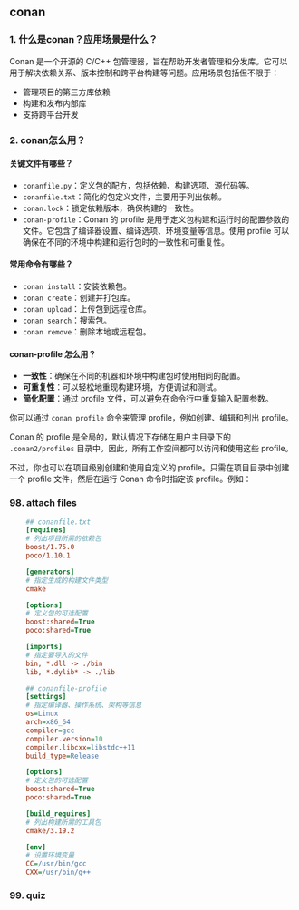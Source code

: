 ## conan 

### 1. 什么是conan？应用场景是什么？
Conan 是一个开源的 C/C++ 包管理器，旨在帮助开发者管理和分发库。它可以用于解决依赖关系、版本控制和跨平台构建等问题。应用场景包括但不限于：
- 管理项目的第三方库依赖
- 构建和发布内部库
- 支持跨平台开发

### 2. conan怎么用？

#### 关键文件有哪些？
- `conanfile.py`：定义包的配方，包括依赖、构建选项、源代码等。
- `conanfile.txt`：简化的包定义文件，主要用于列出依赖。
- `conan.lock`：锁定依赖版本，确保构建的一致性。
- `conan-profile`：Conan 的 profile 是用于定义包构建和运行时的配置参数的文件。它包含了编译器设置、编译选项、环境变量等信息。使用 profile 可以确保在不同的环境中构建和运行包时的一致性和可重复性。

#### 常用命令有哪些？
- `conan install`：安装依赖包。
- `conan create`：创建并打包库。
- `conan upload`：上传包到远程仓库。
- `conan search`：搜索包。
- `conan remove`：删除本地或远程包。


#### conan-profile 怎么用？
- **一致性**：确保在不同的机器和环境中构建包时使用相同的配置。
- **可重复性**：可以轻松地重现构建环境，方便调试和测试。
- **简化配置**：通过 profile 文件，可以避免在命令行中重复输入配置参数。

你可以通过 `conan profile` 命令来管理 profile，例如创建、编辑和列出 profile。

Conan 的 profile 是全局的，默认情况下存储在用户主目录下的 `.conan2/profiles` 目录中。因此，所有工作空间都可以访问和使用这些 profile。

不过，你也可以在项目级别创建和使用自定义的 profile。只需在项目目录中创建一个 profile 文件，然后在运行 Conan 命令时指定该 profile。例如：



### 98. attach files
```ini
    ## conanfile.txt
    [requires]
    # 列出项目所需的依赖包
    boost/1.75.0
    poco/1.10.1

    [generators]
    # 指定生成的构建文件类型
    cmake

    [options]
    # 定义包的可选配置
    boost:shared=True
    poco:shared=True

    [imports]
    # 指定要导入的文件
    bin, *.dll -> ./bin
    lib, *.dylib* -> ./lib
```

```ini
    ## conanfile-profile
    [settings]
    # 指定编译器、操作系统、架构等信息
    os=Linux
    arch=x86_64
    compiler=gcc
    compiler.version=10
    compiler.libcxx=libstdc++11
    build_type=Release

    [options]
    # 定义包的可选配置
    boost:shared=True
    poco:shared=True

    [build_requires]
    # 列出构建所需的工具包
    cmake/3.19.2

    [env]
    # 设置环境变量
    CC=/usr/bin/gcc
    CXX=/usr/bin/g++
```

### 99. quiz